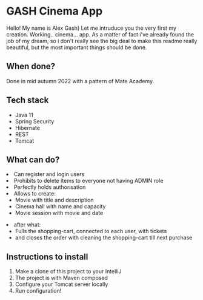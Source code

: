 <h1>GASH Cinema App</h1>
Hello! My name is Alex Gash) Let me intruduce you the very first my creation.
Working.. cinema... app.
As a matter of fact i've already found the job of my dream, so i don't really see the big deal to make this readme really beautiful, but the most important things should be done.

<h2>When done?</H2>
Done in mid autumn 2022 with a pattern of Mate Academy.

<h2> Tech stack</h2>
<ul>
  <li> Java 11 </li>
  <li> Spring Security </li>
  <li> Hibernate </li>
  <li> REST </li>
  <li> Tomcat </li>
</ul>

<h2> What can do? </h2>
  <li> Can register and login users </li>
  <li> Prohibits to delete items to everyone not having ADMIN role </li>
  <li> Perfectly holds authorisation </li>
  <li> Allows to create: 
    <ul>
      <li> Movie with title and description </li>
      <li> Cinema hall with name and capacity</li>
      <li> Movie session with movie and date</li>
    </ul>
  <li> after what:
     <ul>
       <li> Fulls the shopping-cart, connected to each user, with tickets</li>
       <li> and closes the order with cleaning the shopping-cart till next purchase</li>
      </ul>
  </li>

<h2> Instructions to install </h2>

<ol>
  <li> Make a clone of this project to your IntelliJ</li>
  <li> The project is with Maven composed </li>
  <li> Configure your Tomcat server locally </li>
  <li> Run configuration! </li>
</ol>



